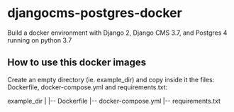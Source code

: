 # djangocms-postgres-docker
Build a docker environment with Django 2, Django CMS 3.7, and Postgres 4 running on python 3.7

## How to use this docker images
Create an empty directory (ie. example_dir) and copy inside it the files: Dockerfile, docker-compose.yml and requirements.txt:

example_dir 
  |
  |-- Dockerfile
  |-- docker-compose.yml
  |-- requirements.txt

